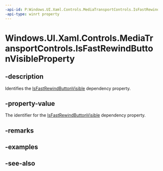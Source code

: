 ```yaml
---
-api-id: P:Windows.UI.Xaml.Controls.MediaTransportControls.IsFastRewindButtonVisibleProperty
-api-type: winrt property
---
```


<!-- Property syntax
public Windows.UI.Xaml.DependencyProperty IsFastRewindButtonVisibleProperty { get; }
-->

# Windows.UI.Xaml.Controls.MediaTransportControls.IsFastRewindButtonVisibleProperty

## -description
Identifies the [IsFastRewindButtonVisible](mediatransportcontrols_isfastrewindbuttonvisible.md) dependency property.


## -property-value
The identifier for the [IsFastRewindButtonVisible](mediatransportcontrols_isfastrewindbuttonvisible.md) dependency property.

## -remarks

## -examples

## -see-also
